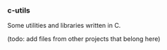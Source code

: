 ### c-utils
Some utilities and libraries written in C.

(todo: add files from other projects that belong here)

